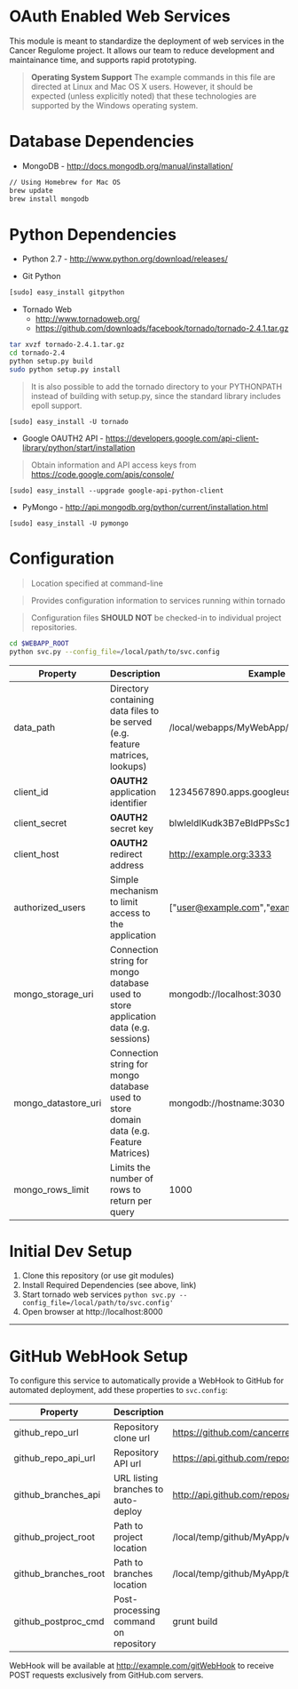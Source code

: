 OAuth Enabled Web Services
================

This module is meant to standardize the deployment of web services in the Cancer Regulome project.  It
allows our team to reduce development and maintainance time, and supports rapid prototyping.

> **Operating System Support**
> The example commands in this file are directed at Linux and Mac OS X users.  However, it should be expected (unless
> explicitly noted) that these technologies are supported by the Windows operating system.

# Database Dependencies #
* MongoDB - http://docs.mongodb.org/manual/installation/

```bash
// Using Homebrew for Mac OS
brew update
brew install mongodb
```

# Python Dependencies #
* Python 2.7 - http://www.python.org/download/releases/

* Git Python
```bash
[sudo] easy_install gitpython
```

* Tornado Web
  * http://www.tornadoweb.org/
  * https://github.com/downloads/facebook/tornado/tornado-2.4.1.tar.gz

```bash
tar xvzf tornado-2.4.1.tar.gz
cd tornado-2.4
python setup.py build
sudo python setup.py install
```

> It is also possible to add the tornado directory to your PYTHONPATH instead of building with setup.py,
> since the standard library includes epoll support.

```
[sudo] easy_install -U tornado
```

* Google OAUTH2 API - https://developers.google.com/api-client-library/python/start/installation

> Obtain information and API access keys from https://code.google.com/apis/console/

```
[sudo] easy_install --upgrade google-api-python-client
```

* PyMongo - http://api.mongodb.org/python/current/installation.html

```
[sudo] easy_install -U pymongo
```
# Configuration #
> Location specified at command-line

> Provides configuration information to services running within tornado

> Configuration files **SHOULD NOT** be checked-in to individual project repositories.

```bash
cd $WEBAPP_ROOT
python svc.py --config_file=/local/path/to/svc.config
```

| Property | Description | Example |
| --- | --- | --- |
| data_path | Directory containing data files to be served (e.g. feature matrices, lookups) | /local/webapps/MyWebApp/data |
| client_id | **OAUTH2** application identifier | 1234567890.apps.googleusercontent.com |
| client_secret | **OAUTH2** secret key | blwleldIKudk3B7eBldPPsSc15b8 |
| client_host | **OAUTH2** redirect address | http://example.org:3333 |
| authorized_users | Simple mechanism to limit access to the application | ["user@example.com","example@gmail.com"]
| mongo_storage_uri | Connection string for mongo database used to store application data (e.g. sessions) | mongodb://localhost:3030 |
| mongo_datastore_uri | Connection string for mongo database used to store domain data (e.g. Feature Matrices) | mongodb://hostname:3030 |
| mongo_rows_limit | Limits the number of rows to return per query | 1000 |

# Initial Dev Setup #
1. Clone this repository (or use git modules)
2. Install Required Dependencies (see above, link)
3. Start tornado web services ```python svc.py --config_file=/local/path/to/svc.config'```
4. Open browser at http://localhost:8000

----

# GitHub WebHook Setup #
To configure this service to automatically provide a WebHook to GitHub for automated deployment, add these properties to `svc.config`:

| Property | Description | Example |
| --- | --- | --- |
| github_repo_url | Repository clone url | https://github.com/cancerregulome/OAuthWebServices.git |
| github_repo_api_url | Repository API url | https://api.github.com/repos/cancerregulome/OAuthWebServices |
| github_branches_api | URL listing branches to auto-deploy | http://api.github.com/repos/cancerregulome/OAuthWebServices/branches |
| github_project_root | Path to project location | /local/temp/github/MyApp/webapp |
| github_branches_root | Path to branches location | /local/temp/github/MyApp/branches |
| github_postproc_cmd | Post-processing command on repository | grunt build |

WebHook will be available at http://example.com/gitWebHook to receive POST requests exclusively from GitHub.com servers.